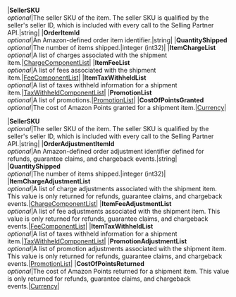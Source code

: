 |**SellerSKU**  <br>*optional*|The seller SKU of the item. The seller SKU is qualified by the seller's seller ID, which is included with every call to the Selling Partner API.|string|
|**OrderItemId**  <br>*optional*|An Amazon-defined order item identifier.|string|
|**QuantityShipped**  <br>*optional*|The number of items shipped.|integer (int32)|
|**ItemChargeList**  <br>*optional*|A list of charges associated with the shipment item.|[ChargeComponentList](#chargecomponentlist)|
|**ItemFeeList**  <br>*optional*|A list of fees associated with the shipment item.|[FeeComponentList](#feecomponentlist)|
|**ItemTaxWithheldList**  <br>*optional*|A list of taxes withheld information for a shipment item.|[TaxWithheldComponentList](#taxwithheldcomponentlist)|
|**PromotionList**  <br>*optional*|A list of promotions.|[PromotionList](#promotionlist)|
|**CostOfPointsGranted**  <br>*optional*|The cost of Amazon Points granted for a shipment item.|[Currency](#currency)|


|**SellerSKU**  <br>*optional*|The seller SKU of the item. The seller SKU is qualified by the seller's seller ID, which is included with every call to the Selling Partner API.|string|
|**OrderAdjustmentItemId**  <br>*optional*|An Amazon-defined order adjustment identifier defined for refunds, guarantee claims, and chargeback events.|string|
|**QuantityShipped**  <br>*optional*|The number of items shipped.|integer (int32)|
|**ItemChargeAdjustmentList**  <br>*optional*|A list of charge adjustments associated with the shipment item. This value is only returned for refunds, guarantee claims, and chargeback events.|[ChargeComponentList](#chargecomponentlist)|
|**ItemFeeAdjustmentList**  <br>*optional*|A list of fee adjustments associated with the shipment item. This value is only returned for refunds, guarantee claims, and chargeback events.|[FeeComponentList](#feecomponentlist)|
|**ItemTaxWithheldList**  <br>*optional*|A list of taxes withheld information for a shipment item.|[TaxWithheldComponentList](#taxwithheldcomponentlist)|
|**PromotionAdjustmentList**  <br>*optional*|A list of promotion adjustments associated with the shipment item. This value is only returned for refunds, guarantee claims, and chargeback events.|[PromotionList](#promotionlist)|
|**CostOfPointsReturned**  <br>*optional*|The cost of Amazon Points returned for a shipment item. This value is only returned for refunds, guarantee claims, and chargeback events.|[Currency](#currency)|
